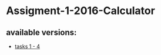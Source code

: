 # Assigment-1-2016-Calculator

## available versions:

+ [tasks 1 - 4](https://github.com/Salimuch/Assigment-1-2016-Calculator/tree/task1-4)

